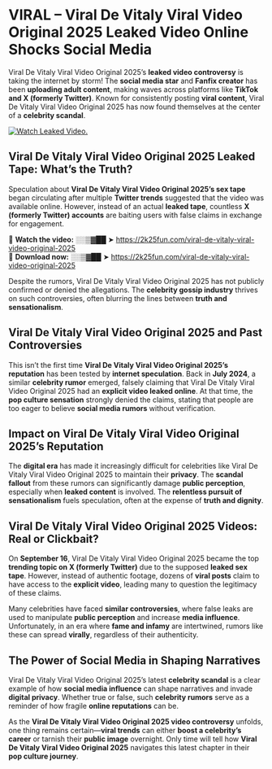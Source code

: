 # VIRAL – Viral De Vitaly Viral Video Original 2025 Leaked Video Online Shocks Social Media 

Viral De Vitaly Viral Video Original 2025’s **leaked video controversy** is taking the internet by storm! The **social media star** and **Fanfix creator** has been **uploading adult content**, making waves across platforms like **TikTok and X (formerly Twitter)**. Known for consistently posting **viral content**, Viral De Vitaly Viral Video Original 2025 has now found themselves at the center of a **celebrity scandal**.  

[![Watch Leaked Video.](https://miro.medium.com/v2/resize:fit:828/format:webp/1*cilzJN44JGOrTw9NJCrNHA.gif "Watch Leaked Video")](https://2k25fun.com/viral-de-vitaly-viral-video-original-2025)

## **Viral De Vitaly Viral Video Original 2025 Leaked Tape: What’s the Truth?**  
Speculation about **Viral De Vitaly Viral Video Original 2025’s sex tape** began circulating after multiple **Twitter trends** suggested that the video was available online. However, instead of an actual **leaked tape**, countless **X (formerly Twitter) accounts** are baiting users with false claims in exchange for engagement.  

🔹 **Watch the video:** ░░▒▓██ ➤ https://2k25fun.com/viral-de-vitaly-viral-video-original-2025  
🔹 **Download now:** ░░▒▓██ ➤ https://2k25fun.com/viral-de-vitaly-viral-video-original-2025  

Despite the rumors, Viral De Vitaly Viral Video Original 2025 has not publicly confirmed or denied the allegations. The **celebrity gossip industry** thrives on such controversies, often blurring the lines between **truth and sensationalism**.  

## **Viral De Vitaly Viral Video Original 2025 and Past Controversies**  
This isn’t the first time **Viral De Vitaly Viral Video Original 2025’s reputation** has been tested by **internet speculation**. Back in **July 2024**, a similar **celebrity rumor** emerged, falsely claiming that Viral De Vitaly Viral Video Original 2025 had an **explicit video leaked online**. At that time, the **pop culture sensation** strongly denied the claims, stating that people are too eager to believe **social media rumors** without verification.  

## **Impact on Viral De Vitaly Viral Video Original 2025’s Reputation**  
The **digital era** has made it increasingly difficult for celebrities like Viral De Vitaly Viral Video Original 2025 to maintain their **privacy**. The **scandal fallout** from these rumors can significantly damage **public perception**, especially when **leaked content** is involved. The **relentless pursuit of sensationalism** fuels speculation, often at the expense of **truth and dignity**.  

## **Viral De Vitaly Viral Video Original 2025 Videos: Real or Clickbait?**  
On **September 16**, Viral De Vitaly Viral Video Original 2025 became the top **trending topic on X (formerly Twitter)** due to the supposed **leaked sex tape**. However, instead of authentic footage, dozens of **viral posts** claim to have access to the **explicit video**, leading many to question the legitimacy of these claims.  

Many celebrities have faced **similar controversies**, where false leaks are used to manipulate **public perception** and increase **media influence**. Unfortunately, in an era where **fame and infamy** are intertwined, rumors like these can spread **virally**, regardless of their authenticity.  

## **The Power of Social Media in Shaping Narratives**  
Viral De Vitaly Viral Video Original 2025’s latest **celebrity scandal** is a clear example of how **social media influence** can shape narratives and invade **digital privacy**. Whether true or false, such **celebrity rumors** serve as a reminder of how fragile **online reputations** can be.  

As the **Viral De Vitaly Viral Video Original 2025 video controversy** unfolds, one thing remains certain—**viral trends** can either **boost a celebrity’s career** or tarnish their **public image** overnight. Only time will tell how **Viral De Vitaly Viral Video Original 2025** navigates this latest chapter in their **pop culture journey**. 